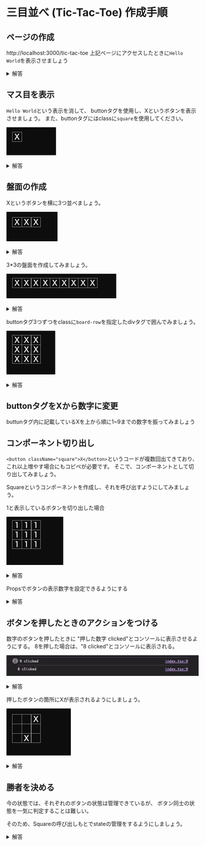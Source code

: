 # 三目並べ (Tic-Tac-Toe) 作成手順

## ページの作成
http://localhost:3000/tic-tac-toe
上記ページにアクセスしたときに`Hello World`を表示させましょう

<details>
<summary>解答</summary>

```
export default function TicTacToe() {
  return (
    <span>Hello World</span>
  );
}
```
</details>

<!-- TODO -->
<!-- Nextの新規ページ作成方法の説明 -->

## マス目を表示
`Hello World`という表示を消して、
buttonタグを使用し、Xというボタンを表示させましょう。
また、buttonタグにはclassに`square`を使用してください。

![マス目の表示](< 2.png>)

<details>
<summary>解答</summary>

```
export default function TicTacToe() {
  return (
    <button className="square">X</button>
  );
}
```
</details>

## 盤面の作成
Xというボタンを横に3つ並べましょう。

![ボタンを3つ並べる](< 3-1.png>)

<details>
<summary>解答</summary>

```
export default function TicTacToe() {
  return (
    <>
      <button className="square">X</button>
      <button className="square">X</button>
      <button className="square">X</button>
    </>
  );
}
```
</details>

3*3の盤面を作成してみましょう。

![3*3盤面](< 3-2.png>)

<details>
<summary>解答</summary>

```
export default function TicTacToe() {
  return (
    <>
      <button className="square">X</button>
      <button className="square">X</button>
      <button className="square">X</button>
      <button className="square">X</button>
      <button className="square">X</button>
      <button className="square">X</button>
      <button className="square">X</button>
      <button className="square">X</button>
      <button className="square">X</button>
    </>
  );
}


```
</details>


buttonタグ3つずつをclassに`board-row`を指定したdivタグで囲んでみましょう。

![alt text](< 3-3.png>)

<details>
<summary>解答</summary>

```
export default function TicTacToe() {
  return (
    <>
      <div className="board-row">
        <button className="square">X</button>
        <button className="square">X</button>
        <button className="square">X</button>
      </div>
      <div className="board-row">
        <button className="square">X</button>
        <button className="square">X</button>
        <button className="square">X</button>
      </div>
      <div className="board-row">
        <button className="square">X</button>
        <button className="square">X</button>
        <button className="square">X</button>
      </div>
    </>
  );
}

```
</details>

## buttonタグをXから数字に変更
buttunタグ内に記載しているXを上から順に1~9までの数字を振ってみましょう


## コンポーネント切り出し
`<button className="square">X</button>`というコードが複数回出てきており、
これ以上増やす場合にもコピペが必要です。
そこで、コンポーネントとして切り出してみましょう。

Squareというコンポーネントを作成し、それを呼び出すようにしてみましょう。

1と表示しているボタンを切り出した場合

![コンポーネント切り出し](< 4-1.png>)

<details>
<summary>解答</summary>

src/components/Square/index.tsx
```
export function Square() {
  return <button className="square">1</button>;
}
```

src/app/tic-tac-toe/page.tsx
```
import { Square } from "@/components/Square";

export default function TicTacToe() {
  return (
    <>
      <div className="board-row">
        <Square />
        <Square />
        <Square />
      </div>
      <div className="board-row">
        <Square />
        <Square />
        <Square />
      </div>
      <div className="board-row">
        <Square />
        <Square />
        <Square />
      </div>
    </>
  );
}
```
</details>

Propsでボタンの表示数字を設定できるようにする

<details>
<summary>解答</summary>

src/components/Square/index.tsx
```
type Props = {
  value: string;
};

export function Square({ value }: Props) {
  return <button className="square">{value}</button>;
}
```

src/app/tic-tac-toe/page.tsx
```
import { Square } from "@/components/Square";

export default function TicTacToe() {
  return (
    <>
      <div className="board-row">
        <Square value="1" />
        <Square value="2" />
        <Square value="3" />
      </div>
      <div className="board-row">
        <Square value="4" />
        <Square value="5" />
        <Square value="6" />
      </div>
      <div className="board-row">
        <Square value="7" />
        <Square value="8" />
        <Square value="9" />
      </div>
    </>
  );
}

```
</details>

## ボタンを押したときのアクションをつける
数字のボタンを押したときに "押した数字 clicked"とコンソールに表示させるようにする。
8を押した場合は、"8 clicked"とコンソールに表示される。

![ボタンアクションコンソール表示](< 5-1.png>)

<details>
<summary>解答</summary>

src/components/Square/index.tsx
```
"use client";

type Props = {
  value: string;
};

export function Square({ value }: Props) {
  function handleClick() {
    console.log(value + " clicked");
  }

  return (
    <button className="square" onClick={handleClick}>
      {value}
    </button>
  );
}

```
</details>


押したボタンの箇所にXが表示されるようにしましょう。

![押したところに値を置く](< 5-2.png>)

<details>
<summary>解答</summary>

src/components/Square/index.tsx
```
"use client";

import { useState } from "react";

export function Square() {
  const [value, setValue] = useState<string | null>(null);

  function handleClick() {
    setValue("X");
  }

  return (
    <button className="square" onClick={handleClick}>
      {value}
    </button>
  );
}

```

src/app/tic-tac-toe/page.tsx
```
import { Square } from "@/components/Square";

export default function TicTacToe() {
  return (
    <>
      <div className="board-row">
        <Square />
        <Square />
        <Square />
      </div>
      <div className="board-row">
        <Square />
        <Square />
        <Square />
      </div>
      <div className="board-row">
        <Square />
        <Square />
        <Square />
      </div>
    </>
  );
}
```
</details>

## 勝者を決める
今の状態では、それぞれのボタンの状態は管理できているが、
ボタン同士の状態を一気に判定することは難しい。

そのため、Squareの呼び出しもとでstateの管理をするようにしましょう。

<details>
<summary>解答</summary>

src/components/Square/index.tsx
```
type Props = {
  value: string;
  onClick: () => void;
};

export function Square({ value, onClick }: Props) {
  return (
    <button className="square" onClick={onClick}>
      {value}
    </button>
  );
}
```

src/app/tic-tac-toe/page.tsx
```
"use client";

import { useState } from "react";

import { Square } from "@/components/Square";

export default function TicTacToe() {
  const [squares, setSquares] = useState(Array(9).fill(null));

  function handleClick(i: number) {
    const nextSquares = squares.slice();
    nextSquares[i] = "X";
    setSquares(nextSquares);
  }

  return (
    <>
      <div className="board-row">
        <Square value={squares[0]} onClick={() => handleClick(0)} />
        <Square value={squares[1]} onClick={() => handleClick(1)} />
        <Square value={squares[2]} onClick={() => handleClick(2)} />
      </div>
      <div className="board-row">
        <Square value={squares[3]} onClick={() => handleClick(3)} />
        <Square value={squares[4]} onClick={() => handleClick(4)} />
        <Square value={squares[5]} onClick={() => handleClick(5)} />
      </div>
      <div className="board-row">
        <Square value={squares[6]} onClick={() => handleClick(6)} />
        <Square value={squares[7]} onClick={() => handleClick(7)} />
        <Square value={squares[8]} onClick={() => handleClick(8)} />
      </div>
    </>
  );
}

```
</details>